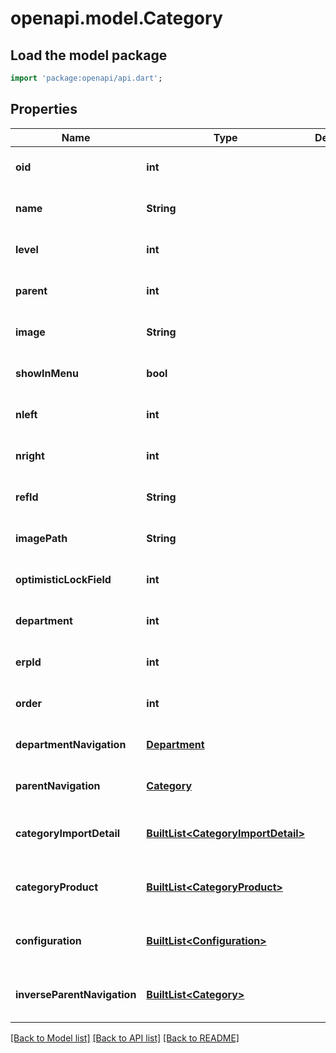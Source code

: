 # openapi.model.Category

## Load the model package
```dart
import 'package:openapi/api.dart';
```

## Properties
Name | Type | Description | Notes
------------ | ------------- | ------------- | -------------
**oid** | **int** |  | [optional] [default to null]
**name** | **String** |  | [optional] [default to null]
**level** | **int** |  | [optional] [default to null]
**parent** | **int** |  | [optional] [default to null]
**image** | **String** |  | [optional] [default to null]
**showInMenu** | **bool** |  | [optional] [default to null]
**nleft** | **int** |  | [optional] [default to null]
**nright** | **int** |  | [optional] [default to null]
**refId** | **String** |  | [optional] [default to null]
**imagePath** | **String** |  | [optional] [default to null]
**optimisticLockField** | **int** |  | [optional] [default to null]
**department** | **int** |  | [optional] [default to null]
**erpId** | **int** |  | [optional] [default to null]
**order** | **int** |  | [optional] [default to null]
**departmentNavigation** | [**Department**](Department.md) |  | [optional] [default to null]
**parentNavigation** | [**Category**](Category.md) |  | [optional] [default to null]
**categoryImportDetail** | [**BuiltList&lt;CategoryImportDetail&gt;**](CategoryImportDetail.md) |  | [optional] [default to const []]
**categoryProduct** | [**BuiltList&lt;CategoryProduct&gt;**](CategoryProduct.md) |  | [optional] [default to const []]
**configuration** | [**BuiltList&lt;Configuration&gt;**](Configuration.md) |  | [optional] [default to const []]
**inverseParentNavigation** | [**BuiltList&lt;Category&gt;**](Category.md) |  | [optional] [default to const []]

[[Back to Model list]](../README.md#documentation-for-models) [[Back to API list]](../README.md#documentation-for-api-endpoints) [[Back to README]](../README.md)


